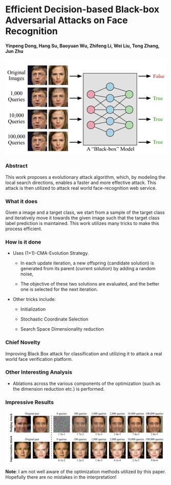 # Efficient Decision-based Black-box Adversarial Attacks on Face Recognition

#### Yinpeng Dong, Hang Su, Baoyuan Wu, Zhifeng Li, Wei Liu, Tong Zhang, Jun Zhu

<p align="center">
  <img src="img/face_recog.png" style= "max-height:400; width: auto;" title="BB Attack on Face Recognition">
</p>

### Abstract

This work proposes a evolutionary attack algorithm, which, by modeling the local search directions, enables a faster and
more effective attack. This attack is then utilized to attack real world face-recognition web service.

### What it does

Given a image and a target class, we start from a sample of the target class and iteratively move it towards the given
image such that the target class label prediction is maintained. This work utilizes many tricks to make this process
efficient.

### How is it done

* Uses (1+1)-CMA-Evolution Strategy.
  
  * In each update iteration, a new offspring (candidate solution) is generated from its parent (current solution) by
  adding a random noise, 

  * The objective of these two solutions are evaluated, and the better one is selected for the next iteration.

* Other tricks include:
  
  * Initialization

  * Stochastic Coordinate Selection

  * Search Space Dimensionality reduction


### Chief Novelty

Improving Black Box attack for classification and utilizing it to attack a real world face verification platform.

### Other Interesting Analysis

* Ablations across the various components of the optimization (such as the dimension reduction etc.) is performed.

### Impressive Results

<p align="center">
  <img src="img/face_recog_table.png" style= "max-height:400; width: auto;" title="BB Attack on Face Recognition Results">
</p>

**Note**: I am not well aware of the optimization methods utilized by this paper. Hopefully there are no mistakes in the
interpretation! 


